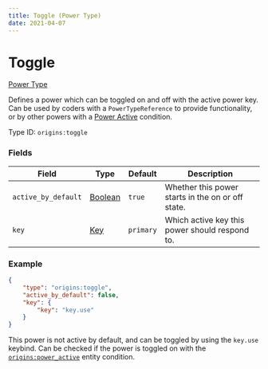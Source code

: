 ```yaml
---
title: Toggle (Power Type)
date: 2021-04-07
---
```


# Toggle

[Power Type](../power_types.md)

Defines a power which can be toggled on and off with the active power key. Can be used by coders with a `PowerTypeReference` to provide functionality, or by other powers with a [Power Active](../entity_conditions/power_active.md) condition.

Type ID: `origins:toggle`

### Fields

Field  | Type | Default | Description
-------|------|---------|-------------
`active_by_default` | [Boolean](../data_types/boolean.md) | `true` | Whether this power starts in the on or off state.
`key` | [Key](../data_types/key.md) | `primary` | Which active key this power should respond to.


### Example
```json
{
    "type": "origins:toggle",
    "active_by_default": false,
    "key": {
        "key": "key.use"
    }
}
```
This power is not active by default, and can be toggled by using the `key.use` keybind. Can be checked if the power is toggled on with the [`origins:power_active`](../entity_conditions/power_active.md) entity condition.